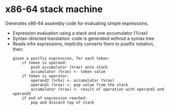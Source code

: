 # x86-64 stack machine

Generates x86-64 assembly code for evaluating simple expressions.

- Expression evaluation using a stack and one accumulator (%rax)
- Syntax-directed translation: code is generated without a syntax tree
- Reads infix expressions, implicitly converts them to postfix notation, then:
    ```
    given a postfix expression, for each token:
        if token is operand:
            push accumulator (%rax) onto stack
            accumulator (%rax) <- token value
        if token is operator:
            operand2 (%rbx) <- accumulator (%rax)
            operand1 (%rax) <- pop value from the stack
            accumulator (%rax) <- result of operation with operand1 and operand2
        if end of expression reached:
            pop and discard top of stack
    ```
